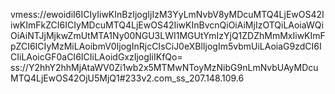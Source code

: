vmess://ewoidiI6ICIyIiwKInBzIjogIjIzM3YyLmNvbV8yMDcuMTQ4LjEwOS42IiwKImFkZCI6ICIyMDcuMTQ4LjEwOS42IiwKInBvcnQiOiAiMjIzOTQiLAoiaWQiOiAiNTJjMjkwZmUtMTA1Ny00NGU3LWI1MGUtYmIzYjQ1ZDZhMmMxIiwKImFpZCI6ICIyMzMiLAoibmV0IjogInRjcCIsCiJ0eXBlIjogIm5vbmUiLAoiaG9zdCI6ICIiLAoicGF0aCI6ICIiLAoidGxzIjogIiIKfQo=
ss://Y2hhY2hhMjAtaWV0Zi1wb2x5MTMwNToyMzNibG9nLmNvbUAyMDcuMTQ4LjEwOS42OjU5MjQ1#233v2.com_ss_207.148.109.6
